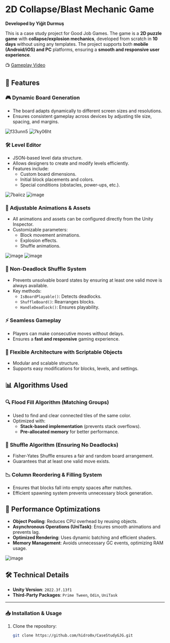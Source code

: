 # 2D Collapse/Blast Mechanic Game

**Developed by Yiğit Durmuş**  

This is a case study project for Good Job Games. The game is a **2D puzzle game** with **collapse/explosion mechanics**, developed from scratch in **10 days** without using any templates. The project supports both **mobile (Android/iOS) and PC** platforms, ensuring a **smooth and responsive user experience**.

📺 [Gameplay Video](https://www.youtube.com/watch?v=1lrz9vP1lGY)

## 📌 Features

### 🎮 Dynamic Board Generation  
- The board adapts dynamically to different screen sizes and resolutions.  
- Ensures consistent gameplay across devices by adjusting tile size, spacing, and margins.

![f33unn5](https://github.com/user-attachments/assets/86eda19d-0bd6-4dbf-be33-aed7e4d20e6c)
![7ky06ht](https://github.com/user-attachments/assets/716185a8-9efe-40f7-ad54-6cfe4acee213)

### 🛠️ Level Editor  
- JSON-based level data structure.  
- Allows designers to create and modify levels efficiently.  
- Features include:
  - Custom board dimensions.
  - Initial block placements and colors.
  - Special conditions (obstacles, power-ups, etc.).

![7baiicz](https://github.com/user-attachments/assets/a2fadf19-49c6-4e7b-8afa-b9f39754de85)
![image](https://github.com/user-attachments/assets/0ff74944-cf85-43dc-9dc2-1c572cd507d0)

### 🎨 Adjustable Animations & Assets  
- All animations and assets can be configured directly from the Unity Inspector.  
- Customizable parameters:
  - Block movement animations.
  - Explosion effects.
  - Shuffle animations.

![image](https://github.com/user-attachments/assets/4b9db9d5-e5c9-42f0-9d4c-39d26d6e5388)
![image](https://github.com/user-attachments/assets/f07e32a0-fad6-4f79-afcb-354a6de7e32a)


### 🔄 Non-Deadlock Shuffle System  
- Prevents unsolvable board states by ensuring at least one valid move is always available.  
- Key methods:
  - `IsBoardPlayable()`: Detects deadlocks.
  - `ShuffleBoard()`: Rearranges blocks.
  - `HandleDeadlock()`: Ensures playability.  

### ⚡ Seamless Gameplay  
- Players can make consecutive moves without delays.  
- Ensures a **fast and responsive** gaming experience.  

### 🔧 Flexible Architecture with Scriptable Objects  
- Modular and scalable structure.  
- Supports easy modifications for blocks, levels, and settings.  

## 📊 Algorithms Used

### 🔍 Flood Fill Algorithm (Matching Groups)  
- Used to find and clear connected tiles of the same color.  
- Optimized with:
  - **Stack-based implementation** (prevents stack overflows).  
  - **Pre-allocated memory** for better performance.  

### 🔀 Shuffle Algorithm (Ensuring No Deadlocks)  
- Fisher-Yates Shuffle ensures a fair and random board arrangement.  
- Guarantees that at least one valid move exists.  

### 📉 Column Reordering & Filling System  
- Ensures that blocks fall into empty spaces after matches.  
- Efficient spawning system prevents unnecessary block generation.  

## 🚀 Performance Optimizations

- **Object Pooling**: Reduces CPU overhead by reusing objects.  
- **Asynchronous Operations (UniTask)**: Ensures smooth animations and prevents lag.  
- **Optimized Rendering**: Uses dynamic batching and efficient shaders.  
- **Memory Management**: Avoids unnecessary GC events, optimizing RAM usage.
  
![image](https://github.com/user-attachments/assets/ec9447c7-1746-41d5-b49e-382ee5d8884c)

## 🛠️ Technical Details

- **Unity Version**: `2022.3f.13f1`  
- **Third-Party Packages**: `Prime Tween`, `Odin`, `UniTask`  

---

### 📥 Installation & Usage

1. Clone the repository:
   ```sh
   git clone https://github.com/hidro0x/CaseStudyGJG.git

